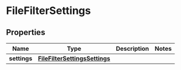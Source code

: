 
# FileFilterSettings

## Properties
Name | Type | Description | Notes
------------ | ------------- | ------------- | -------------
**settings** | [**FileFilterSettingsSettings**](FileFilterSettingsSettings.md) |  | 



